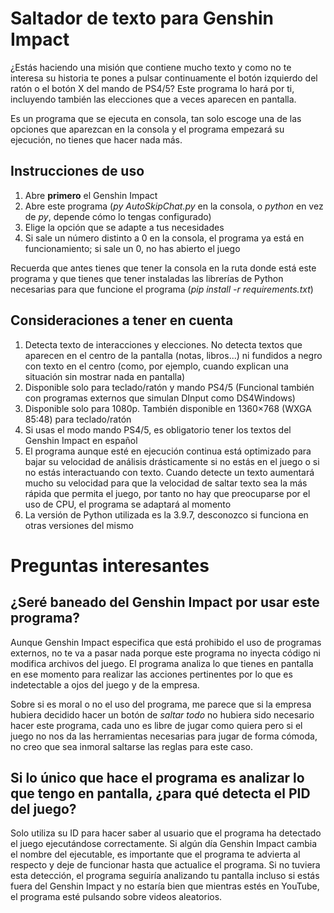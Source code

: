 # Saltador de texto para Genshin Impact
¿Estás haciendo una misión que contiene mucho texto y como no te interesa su historia te pones a pulsar continuamente el botón izquierdo del ratón o el botón X del mando de PS4/5? Este programa lo hará por ti, incluyendo también las elecciones que a veces aparecen en pantalla.

Es un programa que se ejecuta en consola, tan solo escoge una de las opciones que aparezcan en la consola y el programa empezará su ejecución, no tienes que hacer nada más.

## Instrucciones de uso
1. Abre **primero** el Genshin Impact
2. Abre este programa (*py AutoSkipChat.py* en la consola, o *python* en vez de *py*, depende cómo lo tengas configurado)
3. Elige la opción que se adapte a tus necesidades
4. Si sale un número distinto a 0 en la consola, el programa ya está en funcionamiento; si sale un 0, no has abierto el juego
   
Recuerda que antes tienes que tener la consola en la ruta donde está este programa y que tienes que tener instaladas las librerías de Python necesarias para que funcione el programa (*pip install -r requirements.txt*)

## Consideraciones a tener en cuenta
1. Detecta texto de interacciones y elecciones. No detecta textos que aparecen en el centro de la pantalla (notas, libros...) ni fundidos a negro con texto en el centro (como, por ejemplo, cuando explican una situación sin mostrar nada en pantalla)
2. Disponible solo para teclado/ratón y mando PS4/5 (Funcional también con programas externos que simulan DInput como DS4Windows)
3. Disponible solo para 1080p. También disponible en 1360×768 (WXGA 85:48) para teclado/ratón
4. Si usas el modo mando PS4/5, es obligatorio tener los textos del Genshin Impact en español
5. El programa aunque esté en ejecución continua está optimizado para bajar su velocidad de análisis drásticamente si no estás en el juego o si no estás interactuando con texto. Cuando detecte un texto aumentará mucho su velocidad para que la velocidad de saltar texto sea la más rápida que permita el juego, por tanto no hay que preocuparse por el uso de CPU, el programa se adaptará al momento
6. La versión de Python utilizada es la 3.9.7, desconozco si funciona en otras versiones del mismo

# Preguntas interesantes
## ¿Seré baneado del Genshin Impact por usar este programa?
Aunque Genshin Impact especifica que está prohibido el uso de programas externos, no te va a pasar nada porque este programa no inyecta código ni modifica archivos del juego. El programa analiza lo que tienes en pantalla en ese momento para realizar las acciones pertinentes por lo que es indetectable a ojos del juego y de la empresa.

Sobre si es moral o no el uso del programa, me parece que si la empresa hubiera decidido hacer un botón de *saltar todo* no hubiera sido necesario hacer este programa, cada uno es libre de jugar como quiera pero si el juego no nos da las herramientas necesarias para jugar de forma cómoda, no creo que sea inmoral saltarse las reglas para este caso.

## Si lo único que hace el programa es analizar lo que tengo en pantalla, ¿para qué detecta el PID del juego?
Solo utiliza su ID para hacer saber al usuario que el programa ha detectado el juego ejecutándose correctamente. Si algún día Genshin Impact cambia el nombre del ejecutable, es importante que el programa te advierta al respecto y deje de funcionar hasta que actualice el programa. Si no tuviera esta detección, el programa seguiría analizando tu pantalla incluso si estás fuera del Genshin Impact y no estaría bien que mientras estés en YouTube, el programa esté pulsando sobre videos aleatorios.
